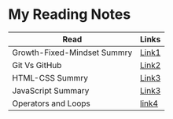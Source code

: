 
# My Reading Notes

Read | Links
---- | -----
Growth-Fixed-Mindset Summry | [Link1](reading-notes/../growth-fixed-mindset.md) 
Git Vs GitHub | [Link2](reading-notes/../git-vs-github.md) 
HTML-CSS Summry | [Link3](reading-notes/../html-css-book-summary.md)
JavaScript Summary | [Link3](reading-notes/../js-summary-read04.md)
Operators and Loops | [link4](reading-notes/../loops-logical.md)


